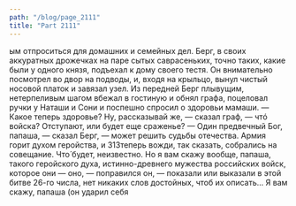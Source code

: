 ```yaml
---
path: "/blog/page_2111"
title: "Part 2111"
---
```


ым отпроситься для домашних и семейных дел.
Берг, в своих аккуратных дрожечках на паре сытых саврасеньких, точно таких, какие были у одного князя, подъехал к дому своего тестя. Он внимательно посмотрел во двор на подводы, и, входя на крыльцо, вынул чистый носовой платок и завязал узел.
Из передней Берг плывущим, нетерпеливым шагом вбежал в гостиную и обнял графа, поцеловал ручки у Наташи и Сони и поспешно спросил о здоровьи мамаши.
— Какое теперь здоровье? Ну, рассказывай же, — сказал граф, — чтó войска? Отступают, или будет еще сраженье?
— Один предвечный Бог, папаша, — сказал Берг, — может решить судьбы отечества. Армия горит духом геройства, и 313теперь вожди, так сказать, собрались на совещание. Что́ будет, неизвестно. Но я вам скажу вообще, папаша, такого геройского духа, истинно-древнего мужества российских войск, которое они — оно, — поправился он, — показали или выказали в этой битве 26-го числа, нет никаких слов достойных, чтоб их описать... Я вам скажу, папаша (он ударил себя
